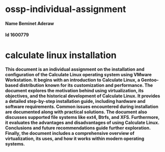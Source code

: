 # ossp-individual-assignment
####   Name     Beminet Aderaw
####   Id       1600779
# calculate linux installation
#### This document is an individual assignment on the installation and configuration of the Calculate Linux operating system using VMware Workstation. It begins with an introduction to Calculate Linux, a Gentoo-based distribution known for its customization and performance. The document explores the motivation behind using virtualization, its objectives, and the historical development of Calculate Linux. It provides a detailed step-by-step installation guide, including hardware and software requirements. Common issues encountered during installation are documented along with practical solutions. The document also discusses supported file systems like ext4, Btrfs, and XFS. Furthermore, it evaluates the advantages and disadvantages of using Calculate Linux. Conclusions and future recommendations guide further exploration. Finally, the document includes a comprehensive overview of virtualization, its uses, and how it works within modern operating systems.
